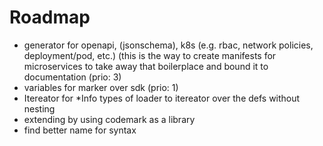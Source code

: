# Roadmap

- generator for openapi, (jsonschema), k8s (e.g. rbac, network policies,
  deployment/pod, etc.) (this is the way to create manifests for microservices
  to take away that boilerplace and bound it to documentation (prio: 3)
- variables for marker over sdk (prio: 1)
- Itereator for *Info types of loader to itereator over the defs without nesting
- extending by using codemark as a library
- find better name for syntax
